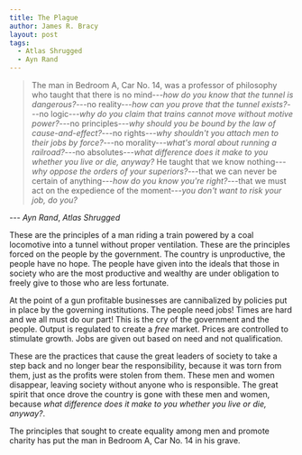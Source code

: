 ```yaml
---
title: The Plague
author: James R. Bracy
layout: post
tags:
  - Atlas Shrugged
  - Ayn Rand
---
```


> The man in Bedroom A, Car No. 14, was a professor of philosophy who taught
> that there is no mind---*how do you know that the tunnel is dangerous?*---no
> reality---*how can you prove that the tunnel exists?*---no logic---*why do you
> claim that trains cannot move without motive power?*---no principles---*why
> should you be bound by the law of cause-and-effect?*---no rights---*why
> shouldn't you attach men to their jobs by force?*---no morality---*what's moral
> about running a railroad?*---no absolutes---*what difference does it make to you
> whether you live or die, anyway?* He taught that we know nothing---*why oppose
> the orders of your superiors?*---that we can never be certain of
> anything---*how do you know you're right?*---that we must act on the expedience
> of the moment---*you don't want to risk your job, do you?*

--- <cite>Ayn Rand</cite>, *Atlas Shrugged*

These are the principles of a man riding a train powered by a coal locomotive
into a tunnel without proper ventilation. These are the principles forced on
the people by the government. The country is unproductive, the people have no 
hope. The people have given into the ideals that those in
society who are the most productive and wealthy are under obligation to freely
give to those who are less fortunate.

At the point of a gun profitable businesses are cannibalized by policies put in
place by the governing institutions. The people need jobs! Times are hard and
we all must do our part! This is the cry of the government and
the people. Output is regulated to create a *free* market. Prices are
controlled to stimulate growth. Jobs are given out based on need and 
not qualification.

These are the practices that cause the great leaders of society to take a step
back and no longer bear the responsibility, because it was torn from them,
just as the profits were stolen from them. These men and women disappear,
leaving society without anyone who is responsible. The great spirit that once
drove the country is gone with these men and women, because *what difference
does it make to you whether you live or die, anyway?*.

The principles that sought to create equality among men and promote charity
has put the man in Bedroom A, Car No. 14 in his grave.